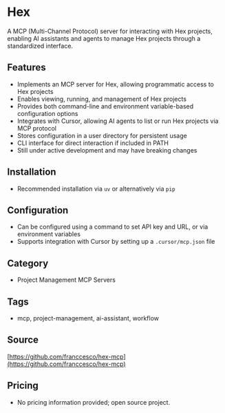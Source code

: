 # Hex

A MCP (Multi-Channel Protocol) server for interacting with Hex projects, enabling AI assistants and agents to manage Hex projects through a standardized interface.

## Features
- Implements an MCP server for Hex, allowing programmatic access to Hex projects
- Enables viewing, running, and management of Hex projects
- Provides both command-line and environment variable-based configuration options
- Integrates with Cursor, allowing AI agents to list or run Hex projects via MCP protocol
- Stores configuration in a user directory for persistent usage
- CLI interface for direct interaction if included in PATH
- Still under active development and may have breaking changes

## Installation
- Recommended installation via `uv` or alternatively via `pip`

## Configuration
- Can be configured using a command to set API key and URL, or via environment variables
- Supports integration with Cursor by setting up a `.cursor/mcp.json` file

## Category
- Project Management MCP Servers

## Tags
- mcp, project-management, ai-assistant, workflow

## Source
[https://github.com/franccesco/hex-mcp](https://github.com/franccesco/hex-mcp)

## Pricing
- No pricing information provided; open source project.